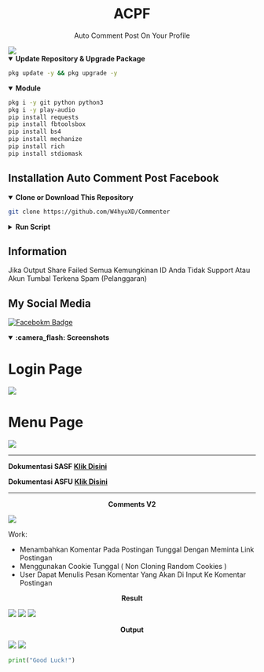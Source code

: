 <h1 align='center'>ACPF</h1>
<p align='center'>Auto Comment Post On Your Profile</p>
<img src="/img/Commenter.png"/>
<details open>
  <summary><strong>Update Repository & Upgrade Package</strong></summary>
  
```bash
pkg update -y && pkg upgrade -y
```
</details>
<details open>
  <summary><strong>Module</strong></summary>
  
  ```bash
  pkg i -y git python python3
  pkg i -y play-audio
  pip install requests
  pip install fbtoolsbox
  pip install bs4
  pip install mechanize
  pip install rich
  pip install stdiomask
  ```
</details>

## Installation Auto Comment Post Facebook

  <details open>
  <summary><strong>Clone or Download This Repository</strong></summary>

```bash
git clone https://github.com/W4hyuXD/Commenter
```
  </details>
  <details>
  <summary><strong>Run Script</strong></summary>

- Move to Folder

```bash
cd Commenter
```

- Update Repository
```bash
git pull
```
- Enter the Tools
```bash
python3 Run.py
```

</details>
  

<h2>Information</h2>
<p> Jika Output Share Failed Semua Kemungkinan ID Anda Tidak Support Atau Akun Tumbal Terkena Spam (Pelanggaran)</p>

## My Social Media
[![Facebokm Badge](https://img.shields.io/badge/-WahyuXD-blue?style=flat&logo=Facebook&.logoColor=blue&link=https://www.facebook.com/whyu.404/)](https://www.facebook.com/whyu.404)


  <details open>
  <summary><strong>:camera_flash: Screenshots</strong></summary>
  
   # Login Page
   <img src="/img/login.png">
   
   # Menu Page
   <img src="/img/menu.png">
   
   ***
   <b>
   <b>Dokumentasi SASF </b><a href="https://github.com/WahyuuXD/SASF">Klik Disini</a>
     
   <b>Dokumentasi ASFU </b><a href="https://github.com/WahyuuXD/unliShare">Klik Disini</a>
   </b>
   
   ***
   <p align="center"><b>Comments V2</b></p>
   <img src="/img/successv2.png" />
   <p>Work:</p>
   
   - Menambahkan Komentar Pada Postingan Tunggal Dengan Meminta Link Postingan
   - Menggunakan Cookie Tunggal ( Non Cloning Random Cookies )
   - User Dapat Menulis Pesan Komentar Yang Akan Di Input Ke Komentar Postingan
   
   <p align="center"><b>Result</b></p>
   <img src="/img/success.png" />
   <img src="/img/failed.png" />
   <img src="/img/result.png" />
   <p align="center"><b>Output</b></p>
   <img src="/img/komen.png" />
   <img src="/img/resultv2.png" />
   </details>

```python
print("Good Luck!")
```
